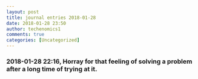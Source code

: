 ```yaml
---
layout: post
title: journal entries 2018-01-28
date: 2018-01-28 23:50
author: techenomics1
comments: true
categories: [Uncategorized]
---
```

### 2018-01-28 22:16, Horray for that feeling of solving a problem after a long time of trying at it.   
